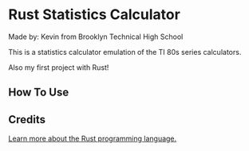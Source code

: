 # Rust Statistics Calculator

Made by: Kevin from Brooklyn Technical High School

This is a statistics calculator emulation of the TI 80s series calculators.

Also my first project with Rust!

## How To Use

## Credits

[Learn more about the Rust programming language.](https://www.rust-lang.org/)